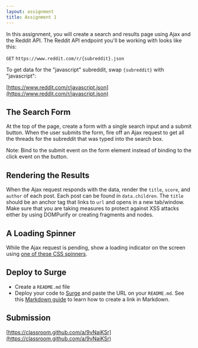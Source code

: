 ```yaml
---
layout: assignment
title: Assignment 1
---
```


In this assignment, you will create a search and results page using Ajax and the Reddit API. The Reddit API endpoint you'll be working with looks like this:

`GET` `https://www.reddit.com/r/{subreddit}.json`

To get data for the "javascript" subreddit, swap `{subreddit}` with "javascript":

[https://www.reddit.com/r/javascript.json](https://www.reddit.com/r/javascript.json)

## The Search Form

At the top of the page, create a form with a single search input and a submit button. When the user submits the form, fire off an Ajax request to get all the threads for the subreddit that was typed into the search box.

Note: Bind to the submit event on the form element instead of binding to the click event on the button.

## Rendering the Results

When the Ajax request responds with the data, render the `title`, `score`, and `author` of each post. Each post can be found in `data.children`. The `title` should be an anchor tag that links to `url` and opens in a new tab/window. Make sure that you are taking measures to protect against XSS attacks either by using DOMPurify or creating fragments and nodes.

## A Loading Spinner

While the Ajax request is pending, show a loading indicator on the screen using [one of these CSS spinners](https://projects.lukehaas.me/css-loaders/).

## Deploy to Surge

- Create a `README.md` file
- Deploy your code to [Surge](https://surge.sh/) and paste the URL on your `README.md`. See this [Markdown guide](https://www.markdownguide.org/cheat-sheet/) to learn how to create a link in Markdown.

## Submission

[https://classroom.github.com/a/9vNaiKSr](https://classroom.github.com/a/9vNaiKSr)
